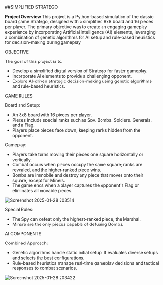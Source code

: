 ##SIMPLIFIED STRATEGO

**Project Overview**
This project is a Python-based simulation of the classic board game Stratego, designed with a simplified 8x8 board and 16 pieces per player. The primary objective was to create an engaging gameplay experience by incorporating Artificial Intelligence (AI) elements, leveraging a combination of genetic algorithms for AI setup and rule-based heuristics for decision-making during gameplay.

OBJECTIVE

The goal of this project is to:

- Develop a simplified digital version of Stratego for faster gameplay.
- Incorporate AI elements to provide a challenging opponent.
- Explore AI-driven strategic decision-making using genetic algorithms and rule-based heuristics.

GAME RULES

Board and Setup:

- An 8x8 board with 16 pieces per player.
- Pieces include special ranks such as Spy, Bombs, Soldiers, Generals, and a Flag.
- Players place pieces face down, keeping ranks hidden from the opponent.

Gameplay:

- Players take turns moving their pieces one square horizontally or vertically.
- Combat occurs when pieces occupy the same square; ranks are revealed, and the higher-ranked piece wins.
- Bombs are immobile and destroy any piece that moves onto their square, except for Miners.
- The game ends when a player captures the opponent's Flag or eliminates all movable pieces.

![Screenshot 2025-01-28 203514](https://github.com/user-attachments/assets/a3217367-0db9-4162-9a2e-e9d09b329337)

Special Rules:

- The Spy can defeat only the highest-ranked piece, the Marshal.
- Miners are the only pieces capable of defusing Bombs.

AI COMPONENTS

Combined Approach:

- Genetic algorithms handle static initial setup. It evaluates diverse setups and selects the best configurations.
- Rule-based heuristics manage real-time gameplay decisions and tactical responses to combat scenarios.

![Screenshot 2025-01-28 203422](https://github.com/user-attachments/assets/b38b6460-9f43-46a6-82f7-974f4d38346c)


